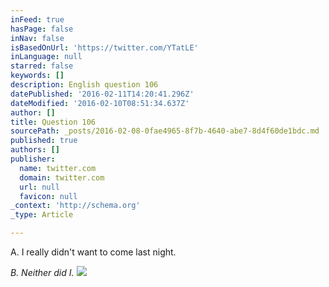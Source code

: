 ```yaml
---
inFeed: true
hasPage: false
inNav: false
isBasedOnUrl: 'https://twitter.com/YTatLE'
inLanguage: null
starred: false
keywords: []
description: English question 106
datePublished: '2016-02-11T14:20:41.296Z'
dateModified: '2016-02-10T08:51:34.637Z'
author: []
title: Question 106
sourcePath: _posts/2016-02-08-0fae4965-8f7b-4640-abe7-8d4f60de1bdc.md
published: true
authors: []
publisher:
  name: twitter.com
  domain: twitter.com
  url: null
  favicon: null
_context: 'http://schema.org'
_type: Article

---
```

A. I really didn't want to come last night.

_B. Neither did I._
![](https://pbs.twimg.com/media/CareErPWEAAQDiK.png)